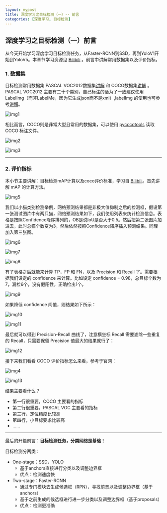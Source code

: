 ```yaml
---
layout: mypost
title: 深度学习之目标检测（一）-- 前言
categories: [深度学习, 目标检测]
---
```


## 深度学习之目标检测（一）前言

从今天开始学习深度学习目标检测任务，从Faster-RCNN到SSD，再到YoloV1开始到YoloV5。本章节学习资源见 [Bilibili](https://space.bilibili.com/18161609/channel/detail?cid=113611) 。前言中讲解常用数据集以及评价指标。

### 1. 数据集

目标检测常用数据集 PASCAL VOC2012数据集[讲解](https://www.bilibili.com/video/BV1kV411k7D8) 和 COCO数据集[讲解](https://www.bilibili.com/video/BV1TK4y1o78H) 。PASCAL VOC2012 主要有二十个类别，自己标注的话为了一致建议使用 LabelImg（而非LabelMe，因为它生成json而不是xml）,labelImg 的使用也可参考[讲解](https://www.bilibili.com/video/BV1kV411k7D8)。

![img1](PASCALVOC2012-1.png)

相比而言，COCO则是非常大型且常用的数据集，可以使用 [pycocotools](https://blog.csdn.net/qq_37541097/article/details/112248194) 读取 COCO 标注文件。

![img2](COCO-1.png)

![img3](COCO-2.png)

---



### 2. 评价指标

本小节主要讲解：目标检测mAP计算以及coco评价标准，学习自 [Bilibili](https://www.bilibili.com/video/BV1ez4y1X7g2)。首先讲解 mAP 的计算方法。

![img5](MAP.png)

我们以小猫类别检测举例，网络预测结果都是非极大值抑制之后的检测框，假设第一张测试图片中有两只猫，网络预测结果如下，我们使用列表来统计检测信息。表格是按照Confidence降序排列的，OB是说IoU是否大于0.5。然后把第二张图片加进去，此时总猫个数变为3，然后依然按照Confidence降序插入预测结果。同理加入第三张图。

![img6](MAP-2.png)

![img7](MAP-3.png)

![img8](MAP-4.png)

有了表格之后就能来计算 TP，FP 和 FN，以及 Precision 和 Recall 了。需要根据我们设定的 confidence 来计算。比如设定 confidence = 0.98，总目标个数为7，漏检6个，没有假阳性，正确检出1个。

![img9](MAP-5.png)

如果降低 confidence 阈值，则结果如下所示：

![img10](MAP-6.png)

![img11](MAP-7.png)

最后就可以得到 Precision-Recall 曲线了，注意横坐标 Recall 需要滤除一些重复的 Recall，只需要保留 Precision 值最大的结果就行了： 

![img12](MAP-8.png)



接下来我们看看 COCO 评价指标怎么来看，参考于官网：

![img4](COCO-Evaluation-Result.png)

![img13](COCO-Evaluation-Result-2.png)

结果主要看什么？

* 第一行很重要，COCO 主要看的指标
* 第二行很重要，PASCAL VOC 主要看的指标
* 第三行，定位精度比较高
* 第四行，小目标要求比较高
* ......



---



最后的开篇前言：**目标检测任务，分类网络是基础！**



目标检测分两类：

* One-stage：SSD，YOLO
  * 基于anchors直接进行分类以及调整边界框
  * 优点：检测速度快
* Two-stage：Faster-RCNN
  * 通过专门模块去生成候选框（RPN），寻找前景以及调整边界框（基于anchors）
  * 基于之前生成的候选框进行进一步分类以及调整边界框（基于proposals）
  * 优点：检测更准确